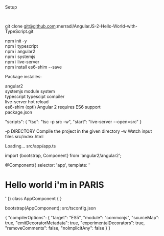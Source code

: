 <p>Setup</p><br/>

git clone git@github.com:merradi/AngularJS-2-Hello-World-with-TypeScript.git<br/>
		  

npm init -y<br/>
npm i typescript<br/>
npm i angular2<br/>
npm i systemjs<br/>
npm i live-server<br/>
npm install es6-shim --save<br/>


Package installés:<br/>

angular2<br/>
systemjs module system<br/>
typescript typescipt compiler<br/>
live-server hot reload<br/>
es6-shim (opti) Angular 2 requires ES6 support<br/>
package.json<br/>

"scripts": {
    "tsc": "tsc -p src -w",
    "start": "live-server --open=src"
}

-p DIRECTORY Compile the project in the given directory
-w Watch input files
src/index.html

<html>
  <head>
    <title>Angular Hello World</title>
    <script src="../node_modules/es6-shim/es6-shim.js"></script>
    <script src="../node_modules/systemjs/dist/system.src.js"></script>
    <script src="../node_modules/angular2/bundles/angular2.dev.js"></script>
    <script>
      System.config({
        packages: {'app': {defaultExtension: 'js'}}
      });
      System.import('app/app');
    </script>
  </head>
  <body>
    <my-app>Loading...</my-app>
  </body>
</html>
src/app/app.ts

import {bootstrap, Component} from 'angular2/angular2';

@Component({
  selector: 'app',
  template: '<h1>Hello world i'm in PARIS</h1>'
})
class AppComponent { }

bootstrap(AppComponent);
src/tsconfig.json

{
  "compilerOptions": {
    "target": "ES5",
    "module": "commonjs",
    "sourceMap": true,
    "emitDecoratorMetadata": true,
    "experimentalDecorators": true,
    "removeComments": false,
    "noImplicitAny": false
  }
}
